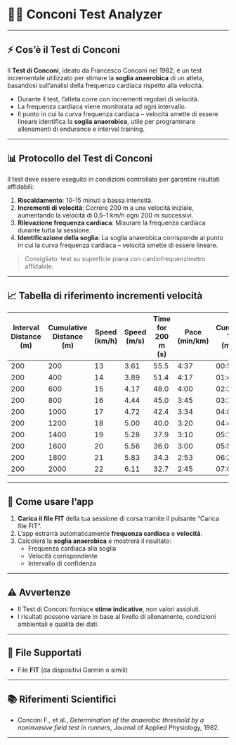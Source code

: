 # 🏃‍♂️ Conconi Test Analyzer

---

## ⚡ Cos’è il Test di Conconi

Il **Test di Conconi**, ideato da Francesco Conconi nel 1982, è un test incrementale utilizzato per stimare la **soglia anaerobica** di un atleta, basandosi sull’analisi della frequenza cardiaca rispetto alla velocità.  

- Durante il test, l’atleta corre con incrementi regolari di velocità.  
- La frequenza cardiaca viene monitorata ad ogni intervallo.  
- Il punto in cui la curva frequenza cardiaca – velocità smette di essere lineare identifica la **soglia anaerobica**, utile per programmare allenamenti di endurance e interval training.

---

## 📊 Protocollo del Test di Conconi

Il test deve essere eseguito in condizioni controllate per garantire risultati affidabili:

1. **Riscaldamento**: 10-15 minuti a bassa intensità.  
2. **Incrementi di velocità**: Correre 200 m a una velocità iniziale, aumentando la velocità di 0,5–1 km/h ogni 200 m successivi.  
3. **Rilevazione frequenza cardiaca**: Misurare la frequenza cardiaca durante tutta la sessione.  
4. **Identificazione della soglia**: La soglia anaerobica corrisponde al punto in cui la curva frequenza cardiaca – velocità smette di essere lineare.

> Consigliato: test su superficie piana con cardiofrequenzimetro affidabile.

---

## 📈 Tabella di riferimento incrementi velocità

| Interval Distance (m) | Cumulative Distance (m) | Speed (km/h) | Speed (m/s) | Time for 200 m (s) | Pace (min/km) | Cumulative Time (mm:ss) |
|----------------------|------------------------|--------------|-------------|------------------|---------------|------------------------|
| 200                  | 200                    | 13           | 3.61        | 55.5             | 4:37          | 00:55                  |
| 200                  | 400                    | 14           | 3.89        | 51.4             | 4:17          | 01:46                  |
| 200                  | 600                    | 15           | 4.17        | 48.0             | 4:00          | 02:34                  |
| 200                  | 800                    | 16           | 4.44        | 45.0             | 3:45          | 03:19                  |
| 200                  | 1000                   | 17           | 4.72        | 42.4             | 3:34          | 04:01                  |
| 200                  | 1200                   | 18           | 5.00        | 40.0             | 3:20          | 04:41                  |
| 200                  | 1400                   | 19           | 5.28        | 37.9             | 3:10          | 05:19                  |
| 200                  | 1600                   | 20           | 5.56        | 36.0             | 3:00          | 05:55                  |
| 200                  | 1800                   | 21           | 5.83        | 34.3             | 2:53          | 06:29                  |
| 200                  | 2000                   | 22           | 6.11        | 32.7             | 2:45          | 07:02                  |

---

## 🚀 Come usare l’app

1. **Carica il file FIT** della tua sessione di corsa tramite il pulsante “Carica file FIT”.  
2. L’app estrarrà automaticamente **frequenza cardiaca** e **velocità**.  
3. Calcolerà la **soglia anaerobica** e mostrerà il risultato:  
   - Frequenza cardiaca alla soglia  
   - Velocità corrispondente  
   - Intervallo di confidenza  

---

## ⚠️ Avvertenze

- Il Test di Conconi fornisce **stime indicative**, non valori assoluti.  
- I risultati possono variare in base al livello di allenamento, condizioni ambientali e qualità dei dati.  

---

## 📂 File Supportati

- File **FIT** (da dispositivi Garmin o simili)  

---

## 📚 Riferimenti Scientifici

- Conconi F., et al., *Determination of the anaerobic threshold by a noninvasive field test in runners*, Journal of Applied Physiology, 1982.  

---
